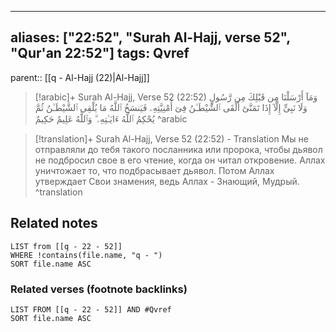 
---
aliases: ["22:52", "Surah Al-Hajj, verse 52", "Qur'an 22:52"]
tags: Qvref
---

parent:: [[q - Al-Hajj (22)|Al-Hajj]]

> [!arabic]+ Surah Al-Hajj, Verse 52 (22:52)
> <span class="quran-arabic">وَمَآ أَرْسَلْنَا مِن قَبْلِكَ مِن رَّسُولٍ وَلَا نَبِىٍّ إِلَّآ إِذَا تَمَنَّىٰٓ أَلْقَى ٱلشَّيْطَـٰنُ فِىٓ أُمْنِيَّتِهِۦ فَيَنسَخُ ٱللَّهُ مَا يُلْقِى ٱلشَّيْطَـٰنُ ثُمَّ يُحْكِمُ ٱللَّهُ ءَايَـٰتِهِۦ ۗ وَٱللَّهُ عَلِيمٌ حَكِيمٌ</span>
^arabic

> [!translation]+ Surah Al-Hajj, Verse 52 (22:52) - Translation
> Мы не отправляли до тебя такого посланника или пророка, чтобы дьявол не подбросил свое в его чтение, когда он читал откровение. Аллах уничтожает то, что подбрасывает дьявол. Потом Аллах утверждает Свои знамения, ведь Аллах - Знающий, Мудрый.
^translation



## Related notes
```dataview
LIST from [[q - 22 - 52]]
WHERE !contains(file.name, "q - ")
SORT file.name ASC
```

### Related verses (footnote backlinks)
```dataview
LIST FROM [[q - 22 - 52]] AND #Qvref
SORT file.name ASC
```

